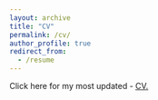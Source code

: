 ```yaml
---
layout: archive
title: "CV"
permalink: /cv/
author_profile: true
redirect_from:
  - /resume
---
```


Click here for my most updated - <u><a href="https://drive.google.com/file/d/1be_TNt-THVWAKy5HpgnDPdHxpJP6lSAw/view?usp=sharing">CV</a>.</u>
